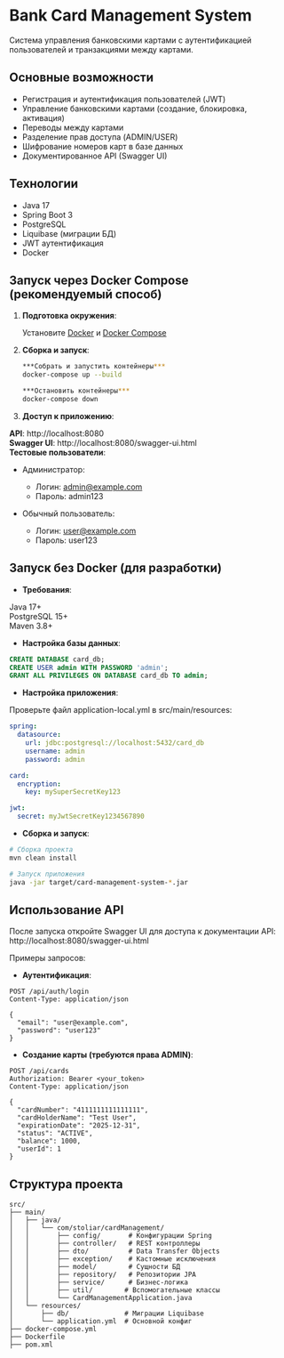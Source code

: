 # Bank Card Management System

Система управления банковскими картами с аутентификацией пользователей
и транзакциями между картами.

## Основные возможности

- Регистрация и аутентификация пользователей (JWT)
- Управление банковскими картами (создание, блокировка, активация)
- Переводы между картами
- Разделение прав доступа (ADMIN/USER)
- Шифрование номеров карт в базе данных
- Документированное API (Swagger UI)

## Технологии

- Java 17
- Spring Boot 3
- PostgreSQL
- Liquibase (миграции БД)
- JWT аутентификация
- Docker

## Запуск через Docker Compose (рекомендуемый способ)

1. **Подготовка окружения**:

   Установите [Docker](https://docs.docker.com/get-docker/) и [Docker Compose](https://docs.docker.com/compose/install/)

2. **Сборка и запуск**:

   ```bash
   ***Собрать и запустить контейнеры***
   docker-compose up --build
   
   ***Остановить контейнеры***
   docker-compose down
   ```

3. **Доступ к приложению**:

**API**: http://localhost:8080  
**Swagger UI**: http://localhost:8080/swagger-ui.html  
**Тестовые пользователи**:

- Администратор:

    - Логин: admin@example.com
    - Пароль: admin123

- Обычный пользователь:

    - Логин: user@example.com
    - Пароль: user123

## Запуск без Docker (для разработки)

- **Требования**:

Java 17+  
PostgreSQL 15+  
Maven 3.8+

- **Настройка базы данных**:
```sql
CREATE DATABASE card_db;
CREATE USER admin WITH PASSWORD 'admin';
GRANT ALL PRIVILEGES ON DATABASE card_db TO admin;
```

- **Настройка приложения**:

Проверьте файл application-local.yml в src/main/resources:

```yaml
spring:
  datasource:
    url: jdbc:postgresql://localhost:5432/card_db
    username: admin
    password: admin

card:
  encryption:
    key: mySuperSecretKey123

jwt:
  secret: myJwtSecretKey1234567890
  ```

- **Сборка и запуск**:

```bash
# Сборка проекта
mvn clean install

# Запуск приложения
java -jar target/card-management-system-*.jar
```

## Использование API

После запуска откройте Swagger UI для доступа к документации API:
http://localhost:8080/swagger-ui.html

Примеры запросов:

- **Аутентификация**:

```http
POST /api/auth/login
Content-Type: application/json

{
  "email": "user@example.com",
  "password": "user123"
}
```

- **Создание карты (требуются права ADMIN)**:

```http
POST /api/cards
Authorization: Bearer <your_token>
Content-Type: application/json

{
  "cardNumber": "4111111111111111",
  "cardHolderName": "Test User",
  "expirationDate": "2025-12-31",
  "status": "ACTIVE",
  "balance": 1000,
  "userId": 1
}
```

## Структура проекта

```
src/
├── main/
│   ├── java/
│   │   └── com/stoliar/cardManagement/
│   │       ├── config/       # Конфигурации Spring
│   │       ├── controller/   # REST контроллеры
│   │       ├── dto/          # Data Transfer Objects
│   │       ├── exception/    # Кастомные исключения
│   │       ├── model/        # Сущности БД
│   │       ├── repository/   # Репозитории JPA
│   │       ├── service/      # Бизнес-логика
│   │       ├── util/        # Вспомогательные классы
│   │       └── CardManagementApplication.java
│   └── resources/
│       ├── db/              # Миграции Liquibase
│       └── application.yml  # Основной конфиг
├── docker-compose.yml
├── Dockerfile
├── pom.xml
```
